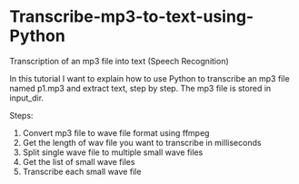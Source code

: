 # Transcribe-mp3-to-text-using-Python
Transcription of an mp3 file into text (Speech Recognition)

In this tutorial I want to explain how to use Python to transcribe an mp3 file named p1.mp3 and extract text, step by step. The mp3 file is stored in input_dir.

Steps:
  1. Convert mp3 file to wave file format using ffmpeg
  2. Get the length of wav file you want to transcribe in milliseconds
  3. Split single wave file to multiple small wave files
  4. Get the list of small wave files
  5. Transcribe each small wave file
